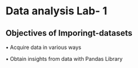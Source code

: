 # Data analysis Lab- 1

## Objectives of Imporingt-datasets

 • Acquire data in various ways
 
 • Obtain insights from data with Pandas Library

 
